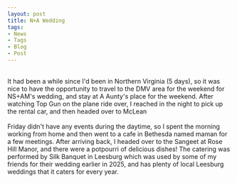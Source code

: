 ```yaml
---
layout: post
title: N+A Wedding
tags:
- News
- Tags
- Blog
- Post
---
```

<br/>
It had been a while since I'd been in Northern Virginia (5 days), so it was nice to have the opportunity to travel to the DMV area for the weekend for NS+AM's wedding, and stay at A Aunty's place for the weekend. After watching Top Gun on the plane ride over, I reached in the night to pick up the rental car, and then headed over to McLean
<br/>
<br/>
Friday didn't have any events during the daytime, so I spent the morning working from home and then went to a cafe in Bethesda named maman for a few meetings. After arriving back, I headed over to the Sangeet at Rose Hill Manor, and there were a potpourri of delicious dishes! The catering was performed by Silk Banquet in Leesburg which was used by some of my friends for their wedding earlier in 2025, and has plenty of local Leesburg weddings that it caters for every year. 
<br/>
<br/>

<br/>
<br/>